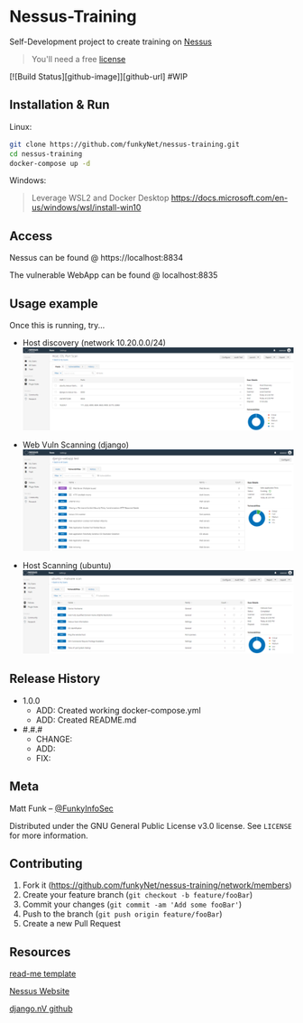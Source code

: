 # Nessus-Training
Self-Development project to create training on [Nessus](https://www.tenable.com/products/nessus)

> You'll need a free [license](https://www.tenable.com/products/nessus/nessus-essentials)

[![Build Status][github-image]][github-url] #WIP

## Installation & Run
Linux:
```sh
git clone https://github.com/funkyNet/nessus-training.git
cd nessus-training
docker-compose up -d
```

Windows:
> Leverage WSL2 and Docker Desktop
> https://docs.microsoft.com/en-us/windows/wsl/install-win10


## Access 
Nessus can be found @ https://localhost:8834

The vulnerable WebApp can be found @ localhost:8835


## Usage example
Once this is running, try...
* Host discovery (network 10.20.0.0/24)
![](images/nessus_example.png)

* Web Vuln Scanning (django)
![](images/nessus_django_example.png)

* Host Scanning (ubuntu)
![](images/nessus_ubuntu_example.png)


## Release History
* 1.0.0
  * ADD: Created working docker-compose.yml
  * ADD: Created README.md
* #.#.#
   * CHANGE:
   * ADD:
   * FIX: 


## Meta
Matt Funk – [@FunkyInfoSec](https://twitter.com/FunkyInfoSec)

Distributed under the GNU General Public License v3.0 license. See ``LICENSE`` for more information.

## Contributing
1. Fork it (https://github.com/funkyNet/nessus-training/network/members)
2. Create your feature branch (`git checkout -b feature/fooBar`)
3. Commit your changes (`git commit -am 'Add some fooBar'`)
4. Push to the branch (`git push origin feature/fooBar`)
5. Create a new Pull Request

<!-- Markdown link & img dfn's -->
[travis-image]: https://img.shields.io/travis/dbader/node-datadog-metrics/master.svg?style=flat-square
[travis-url]: https://travis-ci.org/dbader/node-datadog-metrics

## Resources
[read-me template](https://github.com/dbader/readme-template)

[Nessus Website](https://www.tenable.com/products/nessus)

[django.nV github](https://github.com/secfigo/django.nv)
